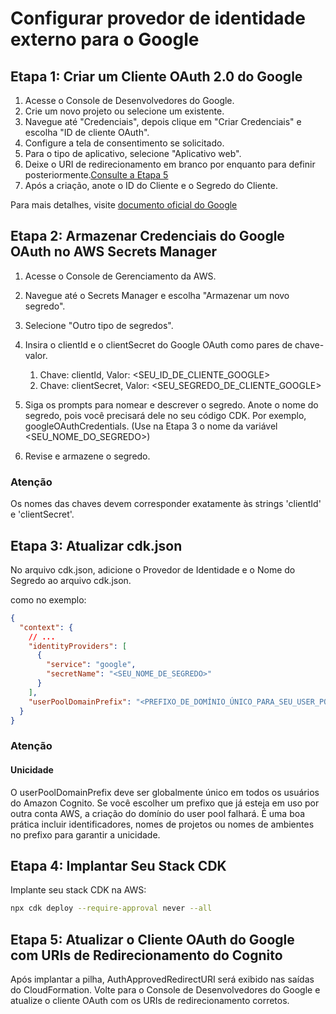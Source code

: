 # Configurar provedor de identidade externo para o Google

## Etapa 1: Criar um Cliente OAuth 2.0 do Google

1. Acesse o Console de Desenvolvedores do Google.
2. Crie um novo projeto ou selecione um existente.
3. Navegue até "Credenciais", depois clique em "Criar Credenciais" e escolha "ID de cliente OAuth".
4. Configure a tela de consentimento se solicitado.
5. Para o tipo de aplicativo, selecione "Aplicativo web".
6. Deixe o URI de redirecionamento em branco por enquanto para definir posteriormente.[Consulte a Etapa 5](#step-5-update-google-oauth-client-with-cognito-redirect-uris)
7. Após a criação, anote o ID do Cliente e o Segredo do Cliente.

Para mais detalhes, visite [documento oficial do Google](https://support.google.com/cloud/answer/6158849?hl=en)

## Etapa 2: Armazenar Credenciais do Google OAuth no AWS Secrets Manager

1. Acesse o Console de Gerenciamento da AWS.
2. Navegue até o Secrets Manager e escolha "Armazenar um novo segredo".
3. Selecione "Outro tipo de segredos".
4. Insira o clientId e o clientSecret do Google OAuth como pares de chave-valor.

   1. Chave: clientId, Valor: <SEU_ID_DE_CLIENTE_GOOGLE>
   2. Chave: clientSecret, Valor: <SEU_SEGREDO_DE_CLIENTE_GOOGLE>

5. Siga os prompts para nomear e descrever o segredo. Anote o nome do segredo, pois você precisará dele no seu código CDK. Por exemplo, googleOAuthCredentials. (Use na Etapa 3 o nome da variável <SEU_NOME_DO_SEGREDO>)
6. Revise e armazene o segredo.

### Atenção

Os nomes das chaves devem corresponder exatamente às strings 'clientId' e 'clientSecret'.

## Etapa 3: Atualizar cdk.json

No arquivo cdk.json, adicione o Provedor de Identidade e o Nome do Segredo ao arquivo cdk.json.

como no exemplo:

```json
{
  "context": {
    // ...
    "identityProviders": [
      {
        "service": "google",
        "secretName": "<SEU_NOME_DE_SEGREDO>"
      }
    ],
    "userPoolDomainPrefix": "<PREFIXO_DE_DOMÍNIO_ÚNICO_PARA_SEU_USER_POOL>"
  }
}
```

### Atenção

#### Unicidade

O userPoolDomainPrefix deve ser globalmente único em todos os usuários do Amazon Cognito. Se você escolher um prefixo que já esteja em uso por outra conta AWS, a criação do domínio do user pool falhará. É uma boa prática incluir identificadores, nomes de projetos ou nomes de ambientes no prefixo para garantir a unicidade.

## Etapa 4: Implantar Seu Stack CDK

Implante seu stack CDK na AWS:

```sh
npx cdk deploy --require-approval never --all
```

## Etapa 5: Atualizar o Cliente OAuth do Google com URIs de Redirecionamento do Cognito

Após implantar a pilha, AuthApprovedRedirectURI será exibido nas saídas do CloudFormation. Volte para o Console de Desenvolvedores do Google e atualize o cliente OAuth com os URIs de redirecionamento corretos.